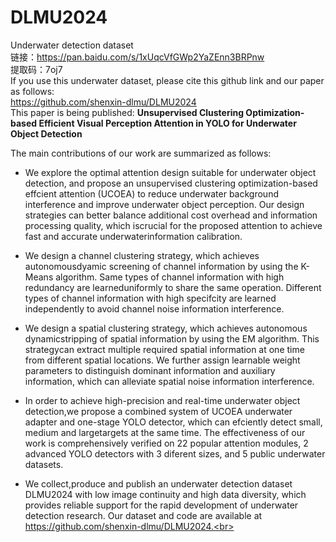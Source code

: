 # DLMU2024
Underwater detection dataset <br>
链接：https://pan.baidu.com/s/1xUqcVfGWp2YaZEnn3BRPnw <br>
提取码：7oj7 <br>
If you use this underwater dataset, please cite this github link and our paper as follows: <br>
https://github.com/shenxin-dlmu/DLMU2024 <br>
This paper is being published: **Unsupervised Clustering Optimization-based Efficient Visual Perception Attention in YOLO for Underwater Object Detection**<br>

The main contributions of our work are summarized as follows:<br>

* We explore the optimal attention design suitable for underwater object detection, and propose an unsupervised clustering optimization-based effcient attention (UCOEA) to reduce underwater background interference and improve underwater object perception. Our design strategies can better balance additional cost overhead and information processing quality, which iscrucial for the proposed attention to achieve fast and accurate underwaterinformation calibration.<br>

* We design a channel clustering strategy, which achieves autonomousdyamic screening of channel information by using the K-Means algorithm. Same types of channel information with high redundancy are learneduniformly to share the same operation. Different types of channel information with high specifcity are learned independently to avoid channel noise information interference.<br>

* We design a spatial clustering strategy, which achieves autonomous dynamicstripping of spatial information by using the EM algorithm. This strategycan extract multiple required spatial information at one time from different spatial locations. We further assign learnable weight parameters to distinguish dominant information and auxiliary information, which can alleviate spatial noise information interference.<br>

* In order to achieve high-precision and real-time underwater object detection,we propose a combined system of UCOEA underwater adapter and one-stage YOLO detector, which can efciently detect small, medium and largetargets at the same time. The effectiveness of our work is comprehensively verified on 22 popular attention modules, 2 advanced YOLO detectors with 3 diferent sizes, and 5 public underwater datasets.<br>

* We collect,produce and publish an underwater detection dataset DLMU2024 with low image continuity and high data diversity, which provides reliable support for the rapid development of underwater detection research. Our dataset and code are available at https://github.com/shenxin-dlmu/DLMU2024.<br>

